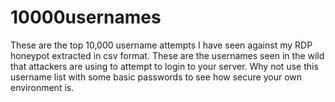 # 10000usernames
These are the top 10,000 username attempts I have seen against my RDP honeypot extracted in csv format.  These are the usernames seen in the wild that attackers are using to attempt to login to your server.  Why not use this username list with some basic passwords to see how secure your own environment is.  
